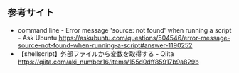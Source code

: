 ## 参考サイト

- command line - Error message 'source: not found' when running a script - Ask Ubuntu
https://askubuntu.com/questions/504546/error-message-source-not-found-when-running-a-script#answer-1190252
- 【shellscript】外部ファイルから変数を取得する - Qiita
https://qiita.com/aki_number16/items/155d0dff85917b9a829b